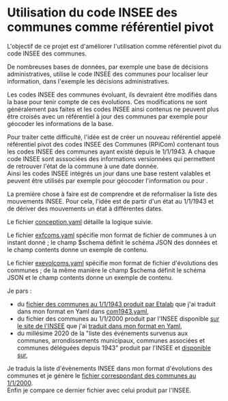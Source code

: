 # Utilisation du code INSEE des communes comme référentiel pivot

L'objectif de ce projet est d'améliorer l'utilisation comme référentiel pivot du code INSEE des communes.

De nombreuses bases de données, par exemple une base de décisions administratives, utilise le code INSEE des communes pour
localiser leur information, dans l'exemple les décisions administratives.

Les codes INSEE des communes évoluant, ils devraient être modifiés dans la base pour tenir compte de ces évolutions.
Ces modifications ne sont généralement pas faites et les codes INSEE ainsi contenus ne peuvent
plus être croisés avec un référentiel à jour des communes par exemple pour géocoder les informations de la base.

Pour traiter cette difficulté, l'idée est de créer un nouveau référentiel appelé référentiel pivot des codes INSEE des Communes
(RPiCom) contenant tous les codes INSEE des communes ayant existé depuis le 1/1/1943.
A chaque code INSEE sont asssociées des informations versionnées qui permettent de retrouver l'état de la commune à une date
donnée.  
Ainsi les codes INSEE intégrés un jour dans une base restent valables et peuvent être utilisés par exemple pour géocoder
l'information ou pour .

La première chose à faire est de comprendre et de reformaliser la liste des mouvements INSEE.
Pour cela, l'idée est de partir d'un état au 1/1/1943 et de dériver des mouvements un état à différentes dates.

Le fichier [conception.yaml](conception.yaml) détaille la logique suivie.

Le fichier [exfcoms.yaml](exfcoms.yaml) spécifie mon format de fichier de communes à un instant donné ;
le champ $schema définit le schéma JSON des données et le champ contents donne un exemple de contenu.

Le fichier [exevolcoms.yaml](exevolcoms.yaml) spécifie mon format de fichier d'évolutions des communes ;
de la même manière le champ $schema définit le schéma JSON et le champ contents donne un exemple de contenu.

Je pars :

  - du [fichier des communes au 1/1/1943 produit par
    Etalab](https://github.com/etalab/geohisto/blob/master/exports/communes/communes.csv)
    que j'ai traduit dans mon format en Yaml dans [com1943.yaml](com1943.yaml),
  - du fichier des communes au 1/1/2000 produit par
    l'INSEE disponible [sur le site de l'INSEE](https://www.insee.fr/fr/information/2560681)
    que j'ai [traduit dans mon format en Yaml](com2000-01-01insee.yaml),
  - du millésime 2020 de la "liste des événements survenus aux communes, arrondissements municipaux, communes associées et communes déléguées depuis 1943" produit par l'INSEE et [disponible sur](https://www.data.gouv.fr/fr/datasets/r/7c3f4702-209c-44c4-9efe-9bcef56a0ea8),

Je traduis la liste d'évènements INSEE dans mon format d'évolutions des communes 
et je génère le [fichier correspondant des communes au 1/1/2000](com2000-01-01gen.yaml).  
Enfin je compare ce dernier fichier avec celui produit par l'INSEE.
